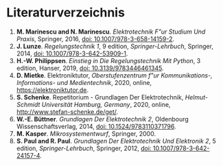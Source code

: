 <!-- !split -->
<!-- jupyter-book 10_lec.md -->
# Literaturverzeichnis

<!-- begin bibliography -->
 1. <a name="marinescu2016"></a> **M. Marinescu and N. Marinescu**.  *Elektrotechnik F\"ur Studium Und Praxis*, Springer, 2016, [doi: 10.1007/978-3-658-14159-2](https://dx.doi.org/10.1007/978-3-658-14159-2).
 2. <a name="lunze2014"></a> **J. Lunze**.  *Regelungstechnik 1*, 9 edition, *Springer-Lehrbuch*, Springer, 2014, [doi: 10.1007/978-3-642-53909-1](https://dx.doi.org/10.1007/978-3-642-53909-1).
 3. <a name="philippsen2019"></a> **H.-W. Philippsen**.  *Einstieg in Die Regelungstechnik Mit Python*, 3 edition, Hanser, 2019, [doi: 10.3139/9783446461345](https://dx.doi.org/10.3139/9783446461345).
 4. <a name="mietke2020"></a> **D. Mietke**.  Elektroniktutor, *Oberstufenzentrum f\"ur Kommunikations-, Informations- und Medientechnik*, 2020, online, <https://elektroniktutor.de>.
 5. <a name="schenke2020"></a> **S. Schenke**.  Repetitorium - Grundlagen Der Elektrotechnik, *Helmut-Schmidt Universität Hamburg, Germany*, 2020, online, <http://www.stefan-schenke.de/get/>.
 6. <a name="buettner2014"></a> **W.-E. Büttner**.  *Grundlagen Der Elektrotechnik 2*, Oldenbourg Wissenschaftsverlag, 2014, [doi: 10.1524/9783110371796](https://dx.doi.org/10.1524/9783110371796).
 7. <a name="kasper2000"></a> **M. Kasper**.  *Mikrosystementwurf*, Springer, 2000.
 8. <a name="paul2012"></a> **S. Paul and R. Paul**.  *Grundlagen Der Elektrotechnik Und Elektronik 2*, 5 edition, *Springer-Lehrbuch*, Springer, 2012, [doi: 10.1007/978-3-642-24157-4](https://dx.doi.org/10.1007/978-3-642-24157-4).

<!-- end bibliography -->

